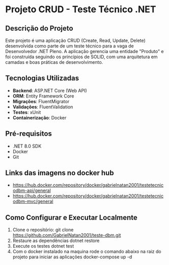 # Projeto CRUD - Teste Técnico .NET

## Descrição do Projeto
Este projeto é uma aplicação CRUD (Create, Read, Update, Delete) desenvolvida como parte de um teste técnico para a vaga de Desenvolvedor .NET Pleno. A aplicação gerencia uma entidade "Produto" e foi construída seguindo os princípios de SOLID, com uma arquitetura em camadas e boas práticas de desenvolvimento.

## Tecnologias Utilizadas
- **Backend**: ASP.NET Core (Web API)
- **ORM**: Entity Framework Core
- **Migrações**: FluentMigrator
- **Validações**: FluentValidation
- **Testes**: xUnit
- **Containerização**: Docker

## Pré-requisitos
- .NET 8.0 SDK
- Docker
- Git

## Links das imagens no docker hub
 - https://hub.docker.com/repository/docker/gabrielnatan2001/testetecnicodbm-api/general
 - https://hub.docker.com/repository/docker/gabrielnatan2001/testetecnicodbm-mvc/general

## Como Configurar e Executar Localmente
1. Clone o repositório:
    git clone https://github.com/GabrielNatan2001/teste-dbm.git
2. Restaure as dependências
    dotnet restore
3. Execute os testes
    dotnet test
4. Com o docker instalado na maquina rode o comando abaixo na raiz do projeto para iniciar as aplicações
    docker-compose up -d

